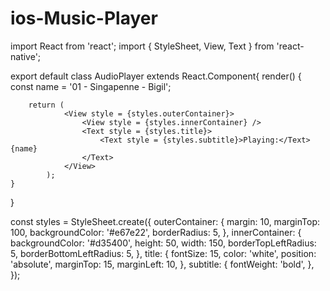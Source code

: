 # ios-Music-Player
import React from 'react';
import { StyleSheet, View, Text } from 'react-native';
 
 export default class AudioPlayer extends React.Component{
 	render() {
 		const name = '01 - Singapenne - Bigil';

 		return (
 				<View style = {styles.outerContainer}>
 					<View style = {styles.innerContainer} />
 					<Text style = {styles.title}>
 						<Text style = {styles.subtitle}>Playing:</Text> {name}
 					</Text>
 				</View>
 			);
 	}
 }


const styles = StyleSheet.create({
	outerContainer: {
		margin: 10,
		marginTop: 100,
		backgroundColor: '#e67e22',
		borderRadius: 5,
	},
	innerContainer: {
		backgroundColor: '#d35400',
		height: 50,
		width: 150,
		borderTopLeftRadius: 5,
    	borderBottomLeftRadius: 5,
	},
	title: {
		fontSize: 15,
		color: 'white',
		position: 'absolute',
		marginTop: 15,
		marginLeft: 10,
	},
	subtitle: {
		fontWeight: 'bold',
	},
});
